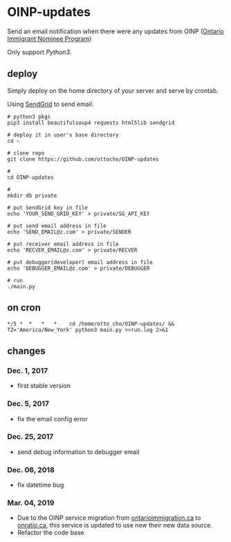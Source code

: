 # OINP-updates

Send an email notification when there were any updates from OINP ([Ontario Immigrant Nominee Program](https://www.ontario.ca/page/2019-ontario-immigrant-nominee-program-updates))

Only support *Python3*.

## deploy

Simply deploy on the home directory of your server and serve by crontab.

Using [SendGrid](https://sendgrid.com/) to send email.

``` shell
# python3 pkgs
pip3 install beautifulsoup4 requests html5lib sendgrid

# deploy it in user's base directory
cd ~

# clone repo
git clone https://github.com/ottocho/OINP-updates

#
cd OINP-updates

#
mkdir db private

# put SendGrid key in file
echo 'YOUR_SEND_GRID_KEY' > private/SG_API_KEY

# put send email address in file
echo 'SEND_EMAIL@z.com' > private/SENDER

# put receiver email address in file
echo 'RECVER_EMAIL@z.com' > private/RECVER

# put debugger(developer) email address in file
echo 'DEBUGGER_EMAIL@z.com' > private/DEBUGGER

# run
./main.py
```

## on cron

```
*/5 *  *   *   *    cd /home/otto_cho/OINP-updates/ && TZ='America/New_York' python3 main.py >>run.log 2>&1
```

## changes

### Dec. 1, 2017

* first stable version

### Dec. 5, 2017

* fix the email config error

### Dec. 25, 2017

* send debug information to debugger email

### Dec. 06, 2018

* fix datetime bug

### Mar. 04, 2019

* Due to the OINP service migration from [ontarioimmigration.ca](http://www.ontarioimmigration.ca/en/pnp/OI_PNPNEW.html) to [onratio.ca](https://www.ontario.ca/page/2019-ontario-immigrant-nominee-program-updates), this service is updated to use new their new data source.
* Refactor the code base


